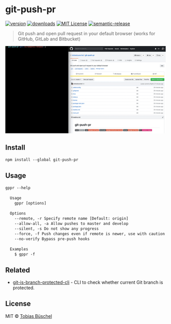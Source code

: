 # git-push-pr

[![version](https://img.shields.io/npm/v/git-push-pr.svg?style=flat-square)](http://npm.im/git-push-pr)
[![downloads](https://img.shields.io/npm/dm/git-push-pr.svg?style=flat-square)](http://npm-stat.com/charts.html?package=git-push-pr)
[![MIT License](https://img.shields.io/npm/l/git-push-pr.svg?style=flat-square)](http://opensource.org/licenses/MIT)
[![semantic-release](https://img.shields.io/badge/%20%20%F0%9F%93%A6%F0%9F%9A%80-semantic--release-e10079.svg?style=flat-square)](https://github.com/semantic-release/semantic-release)

> Git push and open pull request in your default browser (works for GitHub, GitLab and Bitbucket)

![demo](./demo.gif)

## Install

```shell
npm install --global git-push-pr
```

## Usage

```shell
gppr --help

  Usage
    gppr [options]

  Options
    --remote, -r Specify remote name [Default: origin]
    --allow-all, -a Allow pushes to master and develop
    --silent, -s Do not show any progress
    --force, -f Push changes even if remote is newer, use with caution
    --no-verify Bypass pre-push hooks

  Examples
    $ gppr -f
```

## Related

- [git-is-branch-protected-cli](https://github.com/tobiasbueschel/git-is-branch-protected-cli) - CLI to check whether current Git branch is protected.

## License

MIT © [Tobias Büschel](https://github.com/tobiasbueschel)
